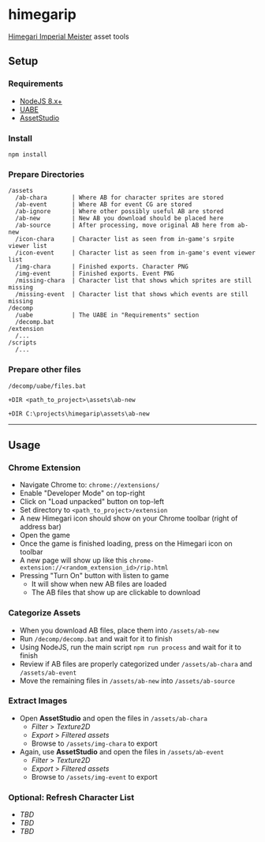 # himegarip
[Himegari Imperial Meister](http://pc-play.games.dmm.co.jp/play/himegari/) asset tools

## Setup

### Requirements
* [NodeJS 8.x+](https://nodejs.org)
* [UABE](https://github.com/DerPopo/UABE/releases)
* [AssetStudio](https://ci.appveyor.com/project/Perfare/assetstudio/branch/master/artifacts)

### Install
```
npm install
```

### Prepare Directories
```
/assets
  /ab-chara       | Where AB for character sprites are stored
  /ab-event       | Where AB for event CG are stored
  /ab-ignore      | Where other possibly useful AB are stored
  /ab-new         | New AB you download should be placed here
  /ab-source      | After processing, move original AB here from ab-new
  /icon-chara     | Character list as seen from in-game's srpite viewer list
  /icon-event     | Character list as seen from in-game's event viewer list
  /img-chara      | Finished exports. Character PNG
  /img-event      | Finished exports. Event PNG
  /missing-chara  | Character list that shows which sprites are still missing
  /missing-event  | Character list that shows which events are still missing
/decomp
  /uabe           | The UABE in "Requirements" section
  /decomp.bat
/extension
  /...
/scripts
  /...
```

### Prepare other files
`/decomp/uabe/files.bat`
```
+DIR <path_to_project>\assets\ab-new
```
```
+DIR C:\projects\himegarip\assets\ab-new
```

---

## Usage

### Chrome Extension
* Navigate Chrome to: `chrome://extensions/`
* Enable "Developer Mode" on top-right
* Click on "Load unpacked" button on top-left
* Set directory to `<path_to_project>/extension`
* A new Himegari icon should show on your Chrome toolbar (right of address bar)
* Open the game
* Once the game is finished loading, press on the Himegari icon on toolbar
* A new page will show up like this `chrome-extension://<random_extension_id>/rip.html`
* Pressing "Turn On" button with listen to game
  * It will show when new AB files are loaded
  * The AB files that show up are clickable to download

### Categorize Assets
* When you download AB files, place them into `/assets/ab-new`
* Run `/decomp/decomp.bat` and wait for it to finish
* Using NodeJS, run the main script `npm run process` and wait for it to finish
* Review if AB files are properly categorized under `/assets/ab-chara` and `/assets/ab-event`
* Move the remaining files in `/assets/ab-new` into `/assets/ab-source`

### Extract Images
* Open **AssetStudio** and open the files in `/assets/ab-chara`
  * _Filter_ > _Texture2D_
  * _Export_ > _Filtered assets_
  * Browse to `/assets/img-chara` to export
* Again, use **AssetStudio** and open the files in `/assets/ab-event`
  * _Filter_ > _Texture2D_
  * _Export_ > _Filtered assets_
  * Browse to `/assets/img-event` to export

### Optional: Refresh Character List
* _TBD_
* _TBD_
* _TBD_